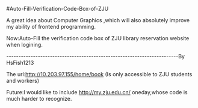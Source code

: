 #Auto-Fill-Verification-Code-Box-of-ZJU

A great idea about Computer Graphics ,which will also absolutely improve my ability of frontend programming.

Now:Auto-Fill the verification code box of ZJU library reservation website when logining.

-----------------------------------------------------------------------By HsFish1213

The url:http://10.203.97.155/home/book (Is only accessible to ZJU students and workers)

Future:I would like to include http://my.zju.edu.cn/ oneday,whose code is much harder to recognize.
